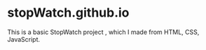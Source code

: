 # stopWatch.github.io

This is a basic StopWatch project , which I made from HTML, CSS, JavaScript.
